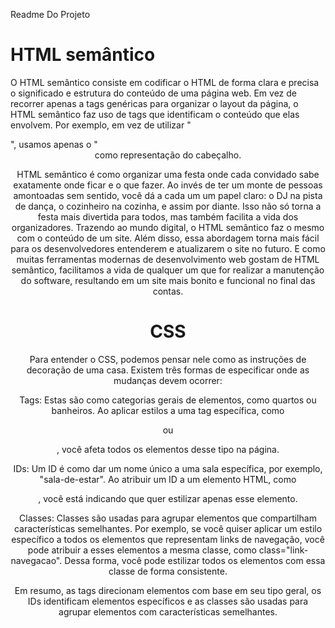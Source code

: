 Readme Do Projeto

<h1> HTML semântico</h1>

<p>O HTML semântico consiste em codificar o HTML de forma clara e precisa o significado e estrutura do conteúdo de uma página web. Em vez de recorrer apenas a tags genéricas para organizar o layout da página, o HTML semântico faz uso de tags que identificam o conteúdo que elas envolvem. Por exemplo, em vez de utilizar "<div class= header>", usamos apenas o "<header> como representação do cabeçalho.</p>

<p>HTML semântico é como organizar uma festa onde cada convidado sabe exatamente onde ficar e o que fazer. Ao invés de ter um monte de pessoas amontoadas sem sentido, você dá a cada um um papel claro: o DJ na pista de dança, o cozinheiro na cozinha, e assim por diante. Isso não só torna a festa mais divertida para todos, mas também facilita a vida dos organizadores. Trazendo ao mundo digital, o HTML semântico faz o mesmo com o conteúdo de um site. Além disso, essa abordagem torna mais fácil para os desenvolvedores entenderem e atualizarem o site no futuro. E como muitas ferramentas modernas de desenvolvimento web gostam de HTML semântico, facilitamos a vida de qualquer um que for realizar a manutenção do software, resultando em um site mais bonito e funcional no final das contas. </p>

<h1>CSS</h1>

<p>Para entender o CSS, podemos pensar nele como as instruções de decoração de uma casa. Existem três formas de especificar onde as mudanças devem ocorrer:

Tags: Estas são como categorias gerais de elementos, como quartos ou banheiros. Ao aplicar estilos a uma tag específica, como <div> ou <p>, você afeta todos os elementos desse tipo na página.

IDs: Um ID é como dar um nome único a uma sala específica, por exemplo, "sala-de-estar". Ao atribuir um ID a um elemento HTML, como <div id="sala-de-estar">, você está indicando que quer estilizar apenas esse elemento.

Classes: Classes são usadas para agrupar elementos que compartilham características semelhantes. Por exemplo, se você quiser aplicar um estilo específico a todos os elementos que representam links de navegação, você pode atribuir a esses elementos a mesma classe, como class="link-navegacao". Dessa forma, você pode estilizar todos os elementos com essa classe de forma consistente.

Em resumo, as tags direcionam elementos com base em seu tipo geral, os IDs identificam elementos específicos e as classes são usadas para agrupar elementos com características semelhantes.</p>
